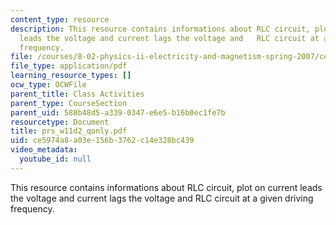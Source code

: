 ```yaml
---
content_type: resource
description: This resource contains informations about RLC circuit, plot on current
  leads the voltage and current lags the voltage and   RLC circuit at a given driving
  frequency.
file: /courses/8-02-physics-ii-electricity-and-magnetism-spring-2007/ce5974a8a03e156b3762c14e328bc439_prs_w11d2_qonly.pdf
file_type: application/pdf
learning_resource_types: []
ocw_type: OCWFile
parent_title: Class Activities
parent_type: CourseSection
parent_uid: 588b48d5-a339-0347-e6e5-b16b0ec1fe7b
resourcetype: Document
title: prs_w11d2_qonly.pdf
uid: ce5974a8-a03e-156b-3762-c14e328bc439
video_metadata:
  youtube_id: null
---
```

This resource contains informations about RLC circuit, plot on current leads the voltage and current lags the voltage and   RLC circuit at a given driving frequency.

